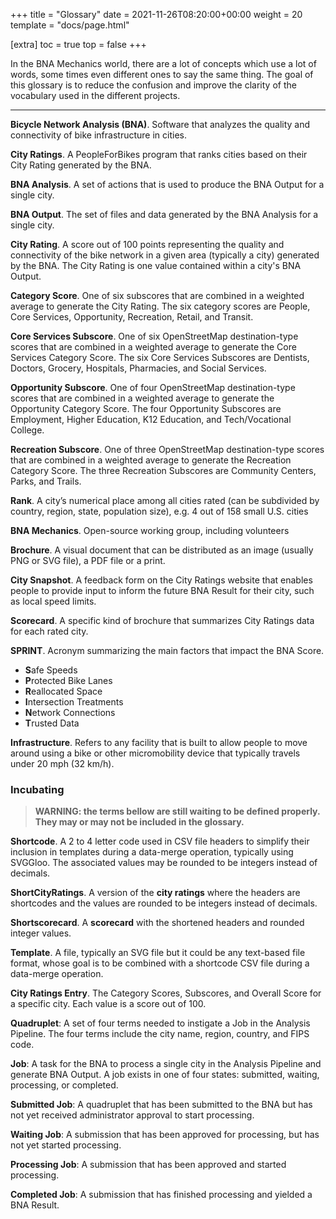 +++
title = "Glossary"
date = 2021-11-26T08:20:00+00:00
weight = 20
template = "docs/page.html"

[extra]
toc = true
top = false
+++

In the BNA Mechanics world, there are a lot of concepts which use a lot of
words, some times even different ones to say the same thing. The goal of this
glossary is to reduce the confusion and improve the clarity of the vocabulary
used in the different projects.

---

**Bicycle Network Analysis (BNA)**. Software that analyzes the quality and
connectivity of bike infrastructure in cities.

**City Ratings**. A PeopleForBikes program that ranks cities based on their City
Rating generated by the BNA.

**BNA Analysis**. A set of actions that is used to produce the BNA Output for a
single city.

**BNA Output**. The set of files and data generated by the BNA Analysis for a
single city.

**City Rating**. A score out of 100 points representing the quality and
connectivity of the bike network in a given area (typically a city) generated by
the BNA. The City Rating is one value contained within a city's BNA Output.

**Category Score**. One of six subscores that are combined in a weighted average
to generate the City Rating. The six category scores are People, Core Services,
Opportunity, Recreation, Retail, and Transit.

**Core Services Subscore**. One of six OpenStreetMap destination-type scores
that are combined in a weighted average to generate the Core Services Category
Score. The six Core Services Subscores are Dentists, Doctors, Grocery,
Hospitals, Pharmacies, and Social Services.

**Opportunity Subscore**. One of four OpenStreetMap destination-type scores that
are combined in a weighted average to generate the Opportunity Category Score.
The four Opportunity Subscores are Employment, Higher Education, K12 Education,
and Tech/Vocational College.

**Recreation Subscore**. One of three OpenStreetMap destination-type scores that
are combined in a weighted average to generate the Recreation Category Score.
The three Recreation Subscores are Community Centers, Parks, and Trails.

**Rank**. A city’s numerical place among all cities rated (can be subdivided by
country, region, state, population size), e.g. 4 out of 158 small U.S. cities

**BNA Mechanics**. Open-source working group, including volunteers

**Brochure**. A visual document that can be distributed as an image (usually PNG
or SVG file), a PDF file or a print.

**City Snapshot**. A feedback form on the City Ratings website that enables
people to provide input to inform the future BNA Result for their city, such as
local speed limits.

**Scorecard**. A specific kind of brochure that summarizes City Ratings data for
each rated city.

**SPRINT**. Acronym summarizing the main factors that impact the BNA Score.

- **S**afe Speeds
- **P**rotected Bike Lanes
- **R**eallocated Space
- **I**ntersection Treatments
- **N**etwork Connections
- **T**rusted Data

**Infrastructure**. Refers to any facility that is built to allow people to move
around using a bike or other micromobility device that typically travels under
20 mph (32 km/h).

### Incubating

> **WARNING: the terms bellow are still waiting to be defined properly. They may
> or may not be included in the glossary.**

**Shortcode**. A 2 to 4 letter code used in CSV file headers to simplify their
inclusion in templates during a data-merge operation, typically using SVGGloo.
The associated values may be rounded to be integers instead of decimals.

**ShortCityRatings**. A version of the **city ratings** where the headers are
shortcodes and the values are rounded to be integers instead of decimals.

**Shortscorecard**. A **scorecard** with the shortened headers and rounded
integer values.

**Template**. A file, typically an SVG file but it could be any text-based file
format, whose goal is to be combined with a shortcode CSV file during a
data-merge operation.

**City Ratings Entry**. The Category Scores, Subscores, and Overall Score for a
specific city. Each value is a score out of 100.

**Quadruplet**: A set of four terms needed to instigate a Job in the Analysis
Pipeline. The four terms include the city name, region, country, and FIPS code.

**Job**: A task for the BNA to process a single city in the Analysis Pipeline
and generate BNA Output. A job exists in one of four states: submitted, waiting,
processing, or completed.

**Submitted Job**: A quadruplet that has been submitted to the BNA but has not
yet received administrator approval to start processing.

**Waiting Job**: A submission that has been approved for processing, but has not
yet started processing.

**Processing Job**: A submission that has been approved and started processing.

**Completed Job**: A submission that has finished processing and yielded a BNA
Result.
